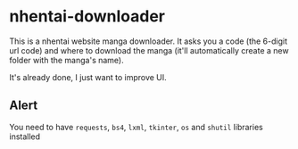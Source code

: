 # nhentai-downloader
This is a nhentai website manga downloader. It asks you a code (the 6-digit url code) and where to download the manga (it'll automatically create a new folder with the manga's name).

It's already done, I just want to improve UI.

## Alert
You need to have ```requests```, ```bs4```, ```lxml```, ```tkinter```, ```os``` and ```shutil``` libraries installed
